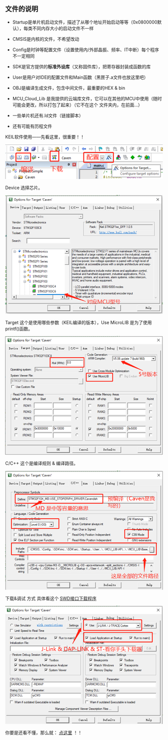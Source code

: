 ## 文件的说明



- Startup是单片机启动文件，描述了从哪个地址开始启动等等（0x0800000默认），每类不同内存大小的启动文件不一样
- CMSIS是内核的文件，不希望改动
- Config是时钟等配置文件（设置使用内/外部晶振、频率、IT中断）每个程序不一定相同
- SDK是官方提供的**标准外设库**（又称固件库），把寄存器封装成函数的库
- User是用户对IDE的配置文件和Main函数（黑匣子.a文件也放这里吧）
- OBJ是编译生成文件，包含中间文件，最重要的HEX & bin



- MCU_Cloud_Lib 是我提供的云端库文件，它可以在其他的MCU中使用（随时可能会更改，所以打包了起来）（它不在这个 文件夹内，在前面...）



- 一些单片机还有.ld文件（链接脚本）
- 还有可能有历程文件



KEIL软件使用——先看这里，很重要！！



![image-20220924001357178](https://raw.githubusercontent.com/SwiperWitty/img/main/img/202209240013200.png)



Device 选择芯片。

![925edd54c1ce062f8aa13624c778f83](https://raw.githubusercontent.com/SwiperWitty/img/main/img/202209240009590.png)





Target 这个是使用哪些参数（KEIL编译的版本），Use MicroLIB 是为了使用 printf()函数。

![81407f712d57c99130649892977aac8](https://raw.githubusercontent.com/SwiperWitty/img/main/img/202209240009999.png)



C/C++  这个是编译规则 & 编译路径。

![51a31448ebd6eb722c90bc78780608a](https://raw.githubusercontent.com/SwiperWitty/img/main/img/202209240011355.png)



下载&调试 方式 具体看这个 [SWD接口下载程序](https://blog.csdn.net/ReCclay/article/details/103449476)  

![fb1c5e997dc4f894d6d261e487b052d](https://raw.githubusercontent.com/SwiperWitty/img/main/img/202209240012482.png)

你要是还看不懂，那么就： [点这里](https://www.baidu.com/) ！！

